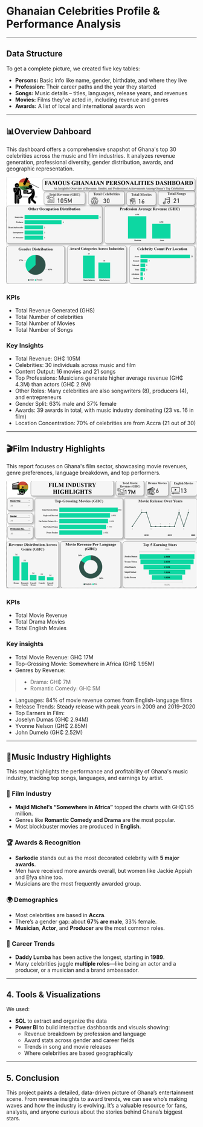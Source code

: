 
# Ghanaian Celebrities Profile & Performance Analysis


---

## Data Structure

To get a complete picture, we created five key tables:

- **Persons:** Basic info like name, gender, birthdate, and where they live
- **Profession:** Their career paths and the year they started
- **Songs:** Music details – titles, languages, release years, and revenues
- **Movies:** Films they’ve acted in, including revenue and genres
- **Awards:** A list of local and international awards won

---

## 📊Overview Dahboard
This dashboard offers a comprehensive snapshot of Ghana's top 30 celebrities across the music and film industries. It analyzes revenue generation, professional diversity, gender distribution, awards, and geographic representation.

![Dashboard](https://github.com/ebolde-25/Ghanaian-Celebrities_SQL-Project/blob/b43c7706c264e5fd9f72b6119675fac7929dac89/Project_Visualisations/SQL-Celebrities_image1.png)

### KPIs
- Total Revenue Generated (GHS)
- Total Number of celebrities 
- Total Number of Movies 
- Total Number of Songs


### Key Insights 
- Total Revenue: GH₵ 105M
- Celebrities: 30 individuals across music and film
- Content Output: 16 movies and 21 songs
- Top Professions: Musicians generate higher average revenue (GH₵ 4.3M) than actors (GH₵ 2.9M)
- Other Roles: Many celebrities are also songwriters (8), producers (4), and entrepreneurs
- Gender Split: 63% male and 37% female
- Awards: 39 awards in total, with music industry dominating (23 vs. 16 in film)
- Location Concentration: 70% of celebrities are from Accra (21 out of 30)

---

## 🎬Film Industry Highlights
This report focuses on Ghana's film sector, showcasing movie revenues, genre preferences, language breakdown, and top performers.

![Dashboard](https://github.com/ebolde-25/Ghanaian-Celebrities_SQL-Project/blob/c5b9f8447e13732f08e1d74afbddc9835d63d5d6/Project_Visualisations/SQL-Celebrities_image2.png)

### KPIs 
- Total Movie Revenue
- Total Drama Movies
- Total English Movies

### Key insights
- Total Movie Revenue: GH₵ 17M
- Top-Grossing Movie: Somewhere in Africa (GH₵ 1.95M)
- Genres by Revenue:
> - Drama: GH₵ 7M
> - Romantic Comedy: GH₵ 5M
- Languages: 84% of movie revenue comes from English-language films
- Release Trends: Steady release with peak years in 2009 and 2019–2020
- Top Earners in Film:
- Joselyn Dumas (GH₵ 2.94M)
- Yvonne Nelson (GH₵ 2.85M)
- John Dumelo (GH₵ 2.52M)

--- 

## 🎵Music Industry Highlights 
This report highlights the performance and profitability of Ghana's music industry, tracking top songs, languages, and earnings by artist.




### 🎥 Film Industry

- **Majid Michel’s “Somewhere in Africa”** topped the charts with GH₵1.95 million.
- Genres like **Romantic Comedy and Drama** are the most popular.
- Most blockbuster movies are produced in **English**.

### 🏆 Awards & Recognition

- **Sarkodie** stands out as the most decorated celebrity with **5 major awards**.
- Men have received more awards overall, but women like Jackie Appiah and Efya shine too.
- Musicians are the most frequently awarded group.

### 🌍 Demographics

- Most celebrities are based in **Accra**.
- There’s a gender gap: about **67% are male**, 33% female.
- **Musician**, **Actor**, and **Producer** are the most common roles.

### 📅 Career Trends

- **Daddy Lumba** has been active the longest, starting in **1989**.
- Many celebrities juggle **multiple roles**—like being an actor and a producer, or a musician and a brand ambassador.

---

## 4. Tools & Visualizations

We used:

- **SQL** to extract and organize the data
- **Power BI** to build interactive dashboards and visuals showing:
  - Revenue breakdown by profession and language
  - Award stats across gender and career fields
  - Trends in song and movie releases
  - Where celebrities are based geographically

---

## 5. Conclusion

This project paints a detailed, data-driven picture of Ghana’s entertainment scene. From revenue insights to award trends, we can see who’s making waves and how the industry is evolving. It’s a valuable resource for fans, analysts, and anyone curious about the stories behind Ghana’s biggest stars.

